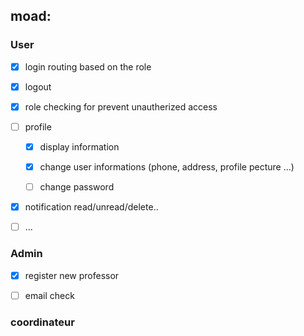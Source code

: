 ## moad:

### User
- [x] login routing based on  the role

- [x] logout  

- [x] role checking  for prevent unautherized access 

- [ ] profile 

    - [x] display  information

    - [x] change user informations (phone, address, profile pecture ...)

    - [ ] change  password 

- [x] notification read/unread/delete..

- [ ] ...  

### Admin 
- [x] register  new professor 

- [ ] email  check


### coordinateur